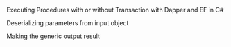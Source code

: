 Executing Procedures with or without Transaction with Dapper and EF in C#

Deserializing parameters from input object

Making the generic output result